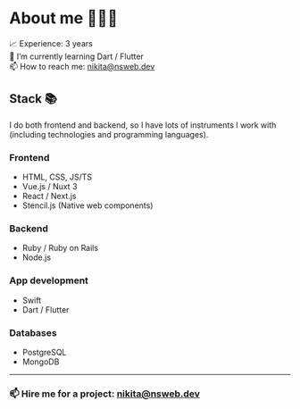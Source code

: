 # About me 👨🏼‍💻

📈 Experience: 3 years <br>
🌱 I’m currently learning Dart / Flutter <br>
📫 How to reach me: nikita@nsweb.dev <br>

## Stack 📚

I do both frontend and backend, so I have lots of instruments I work with (including technologies and programming languages). 

### Frontend

- HTML, CSS, JS/TS
- Vue.js / Nuxt 3
- React / Next.js
- Stencil.js (Native web components)

### Backend

- Ruby / Ruby on Rails
- Node.js

### App development

- Swift
- Dart / Flutter

### Databases

- PostgreSQL
- MongoDB

---

### 📫 Hire me for a project: nikita@nsweb.dev
